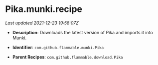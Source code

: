 # Pika.munki.recipe

_Last updated 2021-12-23 19:58:07Z_

- **Description**: Downloads the latest version of Pika and imports it into Munki.

- **Identifier**: `com.github.flammable.munki.Pika`

- **Parent Recipes**: `com.github.flammable.download.Pika`
